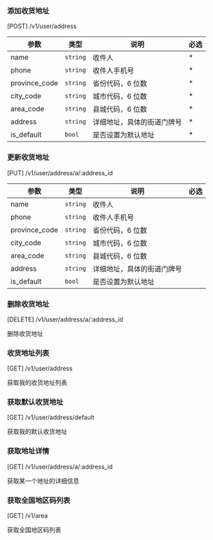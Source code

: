 ### 添加收货地址

[POST] /v1/user/address

| 参数          | 类型     | 说明                       | 必选 |
| ------------- | -------- | -------------------------- | ---- |
| name          | `string` | 收件人                     | \*   |
| phone         | `string` | 收件人手机号               | \*   |
| province_code | `string` | 省份代码，6 位数           | \*   |
| city_code     | `string` | 城市代码，6 位数           | \*   |
| area_code     | `string` | 县城代码，6 位数           | \*   |
| address       | `string` | 详细地址，具体的街道门牌号 | \*   |
| is_default    | `bool`   | 是否设置为默认地址         | \*   |

### 更新收货地址

[PUT] /v1/user/address/a/:address_id

| 参数          | 类型     | 说明                       | 必选 |
| ------------- | -------- | -------------------------- | ---- |
| name          | `string` | 收件人                     |      |
| phone         | `string` | 收件人手机号               |      |
| province_code | `string` | 省份代码，6 位数           |      |
| city_code     | `string` | 城市代码，6 位数           |      |
| area_code     | `string` | 县城代码，6 位数           |      |
| address       | `string` | 详细地址，具体的街道门牌号 |      |
| is_default    | `bool`   | 是否设置为默认地址         |      |

### 删除收货地址

[DELETE] /v1/user/address/a/:address_id

删除收货地址

### 收货地址列表

[GET] /v1/user/address

获取我的收货地址列表

### 获取默认收货地址

[GET] /v1/user/address/default

获取我的默认收货地址

### 获取地址详情

[GET] /v1/user/address/a/:address_id

获取某一个地址的详细信息

### 获取全国地区码列表

[GET] /v1/area

获取全国地区码列表